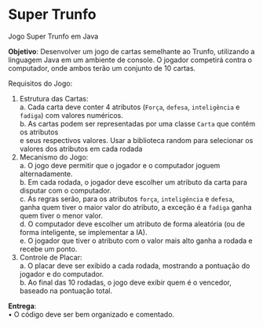 # Super Trunfo
Jogo Super Trunfo em Java <br>

**Objetivo**: Desenvolver um jogo de cartas semelhante ao Trunfo, utilizando a linguagem Java em um ambiente de console. O jogador competirá contra o computador, onde ambos terão um conjunto de 10 cartas. 

Requisitos do Jogo:
1. Estrutura das Cartas: <br>
a.  Cada carta deve conter 4 atributos (`Força`, `defesa`, `inteligência` e `fadiga`) com valores numéricos. <br>
b.  As cartas podem ser representadas por uma classe `Carta` que contém os atributos<br>
e seus respectivos valores. Usar a biblioteca random para selecionar os valores dos atributos em cada rodada 
2. Mecanismo do Jogo:<br>
a.  O jogo deve permitir que o jogador e o computador joguem alternadamente.<br>
b.  Em cada rodada, o jogador deve escolher um atributo da carta para disputar com o
computador.<br>
c.  As regras serão, para os atributos `força`, `inteligência` e `defesa`, ganha quem tiver o maior valor do atributo, a exceção é a `fadiga` ganha quem tiver o menor valor.<br>
d.  O computador deve escolher um atributo de forma aleatória (ou de forma inteligente, se implementar a IA).<br>
e.  O jogador que tiver o atributo com o valor mais alto ganha a rodada e recebe um
ponto.
3. Controle de Placar:<br>
a.  O placar deve ser exibido a cada rodada, mostrando a pontuação do jogador e do
computador.<br>
b.  Ao final das 10 rodadas, o jogo deve exibir quem é o vencedor, baseado na pontuação 
total.

**Entrega**:<br>
• O código deve ser bem organizado e comentado.



